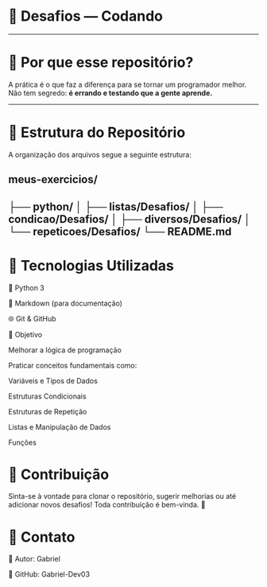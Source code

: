# 📘 Desafios — Codando

---

# 📌 Por que esse repositório?

A prática é o que faz a diferença para se tornar um programador melhor.  
Não tem segredo: **é errando e testando que a gente aprende.**

---

# 📂 Estrutura do Repositório

A organização dos arquivos segue a seguinte estrutura:

## meus-exercicios/
├── python/
│   ├── listas/Desafios/
│   ├── condicao/Desafios/
│   ├── diversos/Desafios/
│   └── repeticoes/Desafios/
└── README.md
---

# 🚀 Tecnologias Utilizadas

🐍 Python 3

📝 Markdown (para documentação)

🌐 Git & GitHub

🎯 Objetivo

Melhorar a lógica de programação

Praticar conceitos fundamentais como:

Variáveis e Tipos de Dados

Estruturas Condicionais

Estruturas de Repetição

Listas e Manipulação de Dados

Funções

# 🤝 Contribuição

Sinta-se à vontade para clonar o repositório, sugerir melhorias ou até adicionar novos desafios!
Toda contribuição é bem-vinda. 🚀

# 🎁 Contato

👤 Autor: Gabriel

📌 GitHub: Gabriel-Dev03
